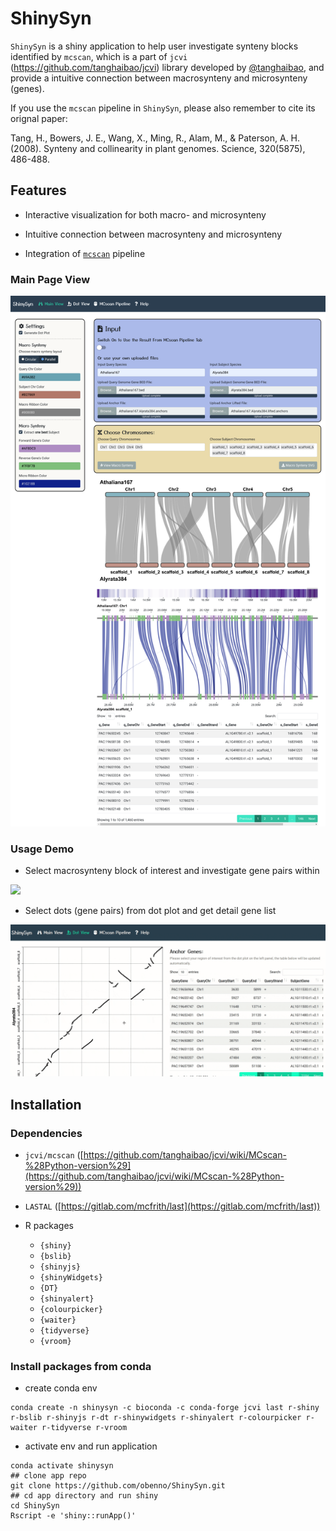# ShinySyn

`ShinySyn` is a shiny application to help user investigate synteny blocks identified by `mcscan`,
which is a part of `jcvi` (https://github.com/tanghaibao/jcvi) library 
developed by [@tanghaibao](https://github.com/tanghaibao),
and provide a intuitive connection between macrosynteny and microsynteny (genes).

If you use the `mcscan` pipeline in `ShinySyn`, please also remember to cite its orignal paper:

Tang, H., Bowers, J. E., Wang, X., Ming, R., Alam, M., & Paterson, A. H. (2008). Synteny and collinearity in plant genomes. Science, 320(5875), 486-488.

## Features

- Interactive visualization for both macro- and microsynteny

- Intuitive connection between macrosynteny and microsynteny

- Integration of [`mcscan`](https://github.com/tanghaibao/jcvi/wiki/MCscan-%28Python-version%29) pipeline

### Main Page View

![](/www/images/ShinySyn_main_view.png)

### Usage Demo

- Select macrosynteny block of interest and investigate gene pairs within

![](/www/images/main_view.gif)

- Select dots (gene pairs) from dot plot and get detail gene list

![](/www/images/dot_plot.gif)

## Installation

### Dependencies

- `jcvi/mcscan` ([https://github.com/tanghaibao/jcvi/wiki/MCscan-%28Python-version%29](https://github.com/tanghaibao/jcvi/wiki/MCscan-%28Python-version%29))

- `LASTAL` ([https://gitlab.com/mcfrith/last](https://gitlab.com/mcfrith/last))

- R packages
  - `{shiny}`
  - `{bslib}`
  - `{shinyjs}`
  - `{shinyWidgets}`
  - `{DT}`
  - `{shinyalert}`
  - `{colourpicker}`
  - `{waiter}`
  - `{tidyverse}`
  - `{vroom}`

### Install packages from conda

- create conda env

```
conda create -n shinysyn -c bioconda -c conda-forge jcvi last r-shiny r-bslib r-shinyjs r-dt r-shinywidgets r-shinyalert r-colourpicker r-waiter r-tidyverse r-vroom
```

- activate env and run application

```
conda activate shinysyn
## clone app repo
git clone https://github.com/obenno/ShinySyn.git
## cd app directory and run shiny
cd ShinySyn
Rscript -e 'shiny::runApp()'
```
